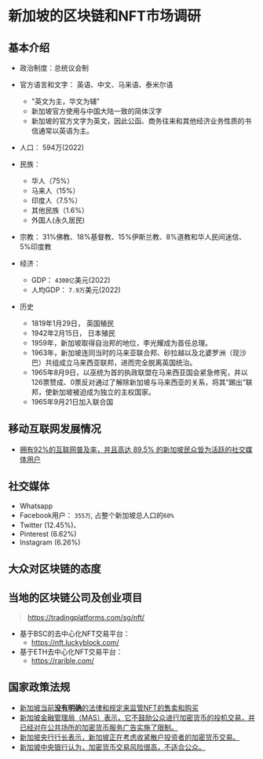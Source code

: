 # 新加坡的区块链和NFT市场调研

## 基本介绍

- 政治制度：总统议会制
- 官方语言和文字： 英语、中文、马来语、泰米尔语
  - "英文为主，华文为辅"
  - 新加坡官方使用与中国大陆一致的简体汉字
  - 新加坡的官方文字为英文，因此公函、商务往来和其他经济业务性质的书信通常以英语为主。
- 人口： 594万(2022)
- 民族：
  - 华人（75%）
  - 马来人（15%）
  - 印度人（7.5%）
  - 其他民族（1.6%）
  - 外国人(永久居民)
- 宗教： 31%佛教、18%基督教、15%伊斯兰教、8%道教和华人民间迷信、5%印度教
- 经济：
  - GDP： `4300亿`美元(2022)
  - 人均GDP： `7.9万`美元(2022)

- 历史
  - 1819年1月29日， 英国殖民
  - 1942年2月15日， 日本殖民
  - 1959年，新加坡取得自治邦的地位，李光耀成为首任总理。
  - 1963年，新加坡连同当时的马来亚联合邦、砂拉越以及北婆罗洲（现沙巴）共组成立马来西亚联邦，进而完全脱离英国统治。
  - 1965年8月9日，以巫统为首的执政联盟在马来西亚国会紧急修宪，并以126票赞成、0票反对通过了解除新加坡与马来西亚的关系，将其“踢出”联邦，使新加坡被迫成为独立的主权国家。
  - 1965年9月21日加入联合国

## 移动互联网发展情况

- [拥有92%的互联网普及率，并且高达 89.5% 的新加坡民众皆为活跃的社交媒体用户](https://www.asiapacdigital.com/zh-chs/digital-marketing-insight/singapore-digital-marketing-2022)

## 社交媒体

- Whatsapp
- Facebook用户： `355万`, 占整个新加坡总人口的`60%`
- Twitter (12.45%)、
- Pinterest (6.62%)
- Instagram (6.26%)

## 大众对区块链的态度


## 当地的区块链公司及创业项目

> https://tradingplatforms.com/sg/nft/

- 基于BSC的去中心化NFT交易平台：
  -  https://nft.luckyblock.com/
- 基于ETH去中心化NFT交易平台：
  - https://rarible.com/


## 国家政策法规

- [新加坡当前**没有明确**的法律和规定来监管NFT的售卖和购买](https://www.stalawfirm.com/en/blogs/view/nft-regulations-in-singapore.html)
- [新加坡金融管理局（MAS）表示，它不鼓励公众进行加密货币的投机交易，并已经对在公共场所的加密货币服务广告实施了限制。](https://www.reuters.com/business/finance/singapore-cbank-proposes-measures-crypto-trading-stablecoin-2022-10-26/)
- [新加坡央行行长表示，新加坡正在考虑收紧散户投资者的加密货币交易。](https://www.cnbc.com/2022/08/29/singapore-considers-tightening-cryptocurrency-trading-by-retail-investors.html)
- [新加坡中央银行认为，加密货币交易风险很高，不适合公众。](https://www.finextra.com/newsarticle/41204/singapore-lays-down-the-law-for-crypto-trading-and-stablecoins)
